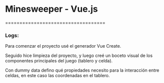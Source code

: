 # Minesweeper - Vue.js

===================================


### Logs:

Para comenzar el proyecto usé el generador Vue Create.

Seguido hice limpieza del proyecto, y luego creé un boceto visual de los componentes principales del juego (tablero y celda).

Con dummy data defino qué propiedades necesito para la interacción entre celdas, en este caso las coordenadas en el tablero.